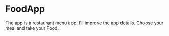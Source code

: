 # FoodApp
The app is a restaurant menu app. I'll improve the app details. Choose your meal and take your Food.

